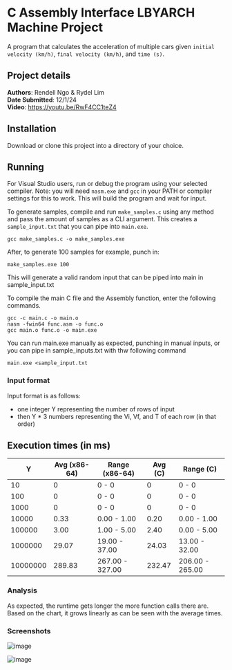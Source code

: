 # C Assembly Interface LBYARCH Machine Project

A program that calculates the acceleration of multiple cars given `initial velocity (km/h)`, `final velocity (km/h)`,  and `time (s)`.

## Project details

__Authors__: Rendell Ngo & Rydel Lim  
__Date Submitted__: 12/1/24  
__Video__: https://youtu.be/RwF4CC1teZ4

## Installation

Download or clone this project into a directory of your choice.

## Running

For Visual Studio users, run or debug the program using your selected compiler. Note: you will need `nasm.exe` and `gcc` in your PATH or compiler settings for this to work. This will build the program and wait for input.   

To generate samples, compile and run `make_samples.c` using any method and pass the amount of samples as a CLI argument. This creates a `sample_input.txt` that you can pipe into `main.exe`.

```
gcc make_samples.c -o make_samples.exe
```
After, to generate 100 samples for example, punch in: 
```
make_samples.exe 100
```
This will generate a valid random input that can be piped into main in sample_input.txt 

To compile the main C file and the Assembly function, enter the following commands.
```
gcc -c main.c -o main.o
nasm -fwin64 func.asm -o func.o
gcc main.o func.o -o main.exe
```
You can run main.exe manually as expected, punching in manual inputs, or you can pipe in sample_inputs.txt with thw following command
```
main.exe <sample_input.txt
```

### Input format
Input format is as follows:
- one integer Y representing the number of rows of input  
- then Y * 3 numbers representing the Vi, Vf, and T of each row (in that order)

## Execution times (in ms)

| Y        | Avg (x86-64) | Range (x86-64)  | Avg (C) | Range (C)       |
| -------- | ------------ | --------------- | ------- | --------------- |
| 10       | 0            | 0 - 0           | 0       | 0 - 0           |
| 100      | 0            | 0 - 0           | 0       | 0 - 0           |
| 1000     | 0            | 0 - 0           | 0       | 0 - 0           |
| 10000    | 0.33         | 0.00 - 1.00     | 0.20    | 0.00 - 1.00     |
| 100000   | 3.00         | 1.00 - 5.00     | 2.40    | 0.00 - 5.00     |
| 1000000  | 29.07        | 19.00 - 37.00   | 24.03   | 13.00 - 32.00   |
| 10000000 | 289.83       | 267.00 - 327.00 | 232.47  | 206.00 - 265.00 |
### Analysis

As expected, the runtime gets longer the more function calls there are. Based on the chart, it grows linearly as can be seen with the average times. 

### Screenshots

![image](https://github.com/user-attachments/assets/fd3592e6-01b9-4d05-8659-8083e5f59a10)

![image](https://github.com/user-attachments/assets/385b80f3-012a-4384-8f17-27f84d9f2ff8)


